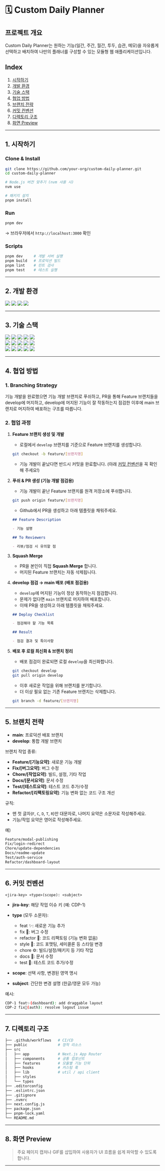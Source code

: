 # 🗓️ Custom Daily Planner

## 프로젝트 개요

Custom Daily Planner는 원하는 기능(일간, 주간, 월간, 투두, 습관, 메모)을 자유롭게 선택하고 배치하여 나만의 플래너를 구성할 수 있는 모듈형 웹 애플리케이션입니다.

## Index

1. [시작하기](#1-시작하기)
2. [개발 환경](#2-개발-환경)
3. [기술 스택](#3-기술-스택)
4. [협업 방법](#4-협업-방법)
5. [브랜치 전략](#5-브랜치-전략)
6. [커밋 컨벤션](#6-커밋-컨벤션)
7. [디렉토리 구조](#7-디렉토리-구조)
8. [화면 Preview](#8-화면-preview)

---

## 1. 시작하기

### Clone & Install

```bash
git clone https://github.com/your-org/custom-daily-planner.git
cd custom-daily-planner

# Node.js 버전 맞추기 (nvm 사용 시)
nvm use

# 패키지 설치
pnpm install
```

### Run

```bash
pnpm dev
```

→ 브라우저에서 `http://localhost:3000` 확인

### Scripts

```bash
pnpm dev     # 개발 서버 실행
pnpm build   # 프로덕션 빌드
pnpm lint    # 린트 검사
pnpm test    # 테스트 실행
```

---

## 2. 개발 환경

<a><img src="https://img.shields.io/badge/Node.js-20.x-339933?style=flat-square&logo=node.js&logoColor=white"/></a> <a><img src="https://img.shields.io/badge/pnpm-8.x-F69220?style=flat-square&logo=pnpm&logoColor=white"/></a> <a><img src="https://img.shields.io/badge/Vercel-000000?style=flat-square&logo=vercel&logoColor=white"/></a> <a><img src="https://img.shields.io/badge/Supabase-3ECF8E?style=flat-square&logo=supabase&logoColor=white"/></a>

---

## 3. 기술 스택

<a><img src="https://img.shields.io/badge/Next.js-13+-000000?style=flat-square&logo=next.js&logoColor=white"/></a> <a><img src="https://img.shields.io/badge/TypeScript-3178C6?style=flat-square&logo=typescript&logoColor=white"/></a> <a><img src="https://img.shields.io/badge/TailwindCSS-06B6D4?style=flat-square&logo=tailwindcss&logoColor=white"/></a> <a><img src="https://img.shields.io/badge/shadcn/ui-000000?style=flat-square&logo=shadcnui&logoColor=white"/></a> <a><img src="https://img.shields.io/badge/lucide--react-0A0A0A?style=flat-square&logo=react&logoColor=white"/></a> <br/> <a><img src="https://img.shields.io/badge/Zustand-4433FF?style=flat-square&logo=react&logoColor=white"/></a> <a><img src="https://img.shields.io/badge/TanStack%20Query-FF4154?style=flat-square&logo=reactquery&logoColor=white"/></a> <a><img src="https://img.shields.io/badge/ESLint-4B32C3?style=flat-square&logo=eslint&logoColor=white"/></a> <a><img src="https://img.shields.io/badge/Prettier-F7B93E?style=flat-square&logo=prettier&logoColor=white"/></a> <a><img src="https://img.shields.io/badge/Husky-000000?style=flat-square&logo=git&logoColor=white"/></a> <br/> <a><img src="https://img.shields.io/badge/Vitest-6E9F18?style=flat-square&logo=vitest&logoColor=white"/></a> <a><img src="https://img.shields.io/badge/Playwright-2EAD33?style=flat-square&logo=playwright&logoColor=white"/></a> <a><img src="https://img.shields.io/badge/Sentry-362D59?style=flat-square&logo=sentry&logoColor=white"/></a> <a><img src="https://img.shields.io/badge/next--seo-000000?style=flat-square&logo=googlechrome&logoColor=white"/></a> <a><img src="https://img.shields.io/badge/next--sitemap-000000?style=flat-square&logo=sitemap&logoColor=white"/></a>

---

## 4. 협업 방법

### 1. Branching Strategy

기능 개발을 완료했으면 기능 개발 브랜치로 푸쉬하고, PR을 통해 Feature 브랜치들을 develop에 머지하고,
develop에 머지된 기능이 잘 작동하는지 점검한 이후에 main 브랜치로 머지하여 배포하는 구조를 따릅니다.

### 2. 협업 과정

1. **Feature 브랜치 생성 및 개발**

   - 로컬에서 `develop` 브랜치를 기준으로 Feature 브랜치를 생성합니다.

   ```bash
   git checkout -b feature/[브랜치명]
   ```

   - 기능 개발이 끝났다면 반드시 커밋을 완료합니다. (아래 [커밋 컨벤션](#6-커밋-컨벤션)을 꼭 확인해 주세요!)

2. **푸쉬 & PR 생성 (기능 개발 점검용)**

   - 기능 개발이 끝난 Feature 브랜치를 원격 저장소에 푸쉬합니다.

   ```bash
   git push origin feature/[브랜치명]
   ```

   - Github에서 PR을 생성하고 아래 템플릿을 채워주세요.

   ```markdown
   ## Feature Description

   - 기능 설명

   ## To Reviewers

   - 리뷰/점검 시 유의할 점
   ```

3. **Squash Merge**

   - PR을 본인이 직접 **Squash Merge** 합니다.
   - 머지된 Feature 브랜치는 자동 삭제됩니다.

4. **develop 점검 → main 배포 (배포 점검용)**

   - `develop`에 머지된 기능이 정상 동작하는지 점검합니다.
   - 문제가 없다면 `main` 브랜치로 머지하여 배포합니다.
   - 이때 PR을 생성하고 아래 템플릿을 채워주세요.

   ```markdown
   ## Deploy Checklist

   - 점검해야 할 기능 목록

   ## Result

   - 점검 결과 및 특이사항
   ```

5. **배포 후 로컬 최신화 & 브랜치 정리**

   - 배포 점검이 완료되면 로컬 `develop`을 최신화합니다.

   ```bash
   git checkout develop
   git pull origin develop
   ```

   - 이후 새로운 작업을 위해 브랜치를 분기합니다.
   - 더 이상 필요 없는 기존 Feature 브랜치는 삭제합니다.

   ```bash
   git branch -d feature/[브랜치명]
   ```

---

## 5. 브랜치 전략

- **main**: 프로덕션 배포 브랜치
- **develop**: 통합 개발 브랜치

브랜치 작업 종류:

- **Feature/\[기능요약]**: 새로운 기능 개발
- **Fix/\[버그요약]**: 버그 수정
- **Chore/\[작업요약]**: 빌드, 설정, 기타 작업
- **Docs/\[문서요약]**: 문서 수정
- **Test/\[테스트요약]**: 테스트 코드 추가/수정
- **Refactor/\[리팩토링요약]**: 기능 변화 없는 코드 구조 개선

규칙:

- 맨 첫 글자(`F`, `C`, `D`, `T`, `R`)만 대문자로, 나머지 요약은 소문자로 작성해주세요.
- 기능/작업 요약은 영어로 작성해주세요.

예)

```bash
Feature/modal-publishing
Fix/login-redirect
Chore/update-dependencies
Docs/readme-update
Test/auth-service
Refactor/dashboard-layout
```

---

## 6. 커밋 컨벤션

```
<jira-key> <type>(scope): <subject>
```

- **jira-key**: 해당 작업 이슈 키 (예: CDP-1)
- **type** (모두 소문자):

  - feat ✨: 새로운 기능 추가
  - fix 🐛: 버그 수정
  - refactor 🔨: 코드 리팩토링 (기능 변화 없음)
  - style 🎨: 코드 포맷팅, 세미콜론 등 스타일 변경
  - chore ⚙️: 빌드/설정/패키지 등 기타 작업
  - docs 📝: 문서 수정
  - test 🧪: 테스트 코드 추가/수정

- **scope**: 선택 사항, 변경된 영역 명시
- **subject**: 간단한 변경 설명 (한글/영문 모두 가능)

예시:

```bash
CDP-1 feat✨(dashboard): add draggable layout
CDP-2 fix🐛(auth): resolve logout issue
```

---

## 7. 디렉토리 구조

```bash
├── .github/workflows   # CI/CD
├── public              # 정적 리소스
├── src
│   ├── app             # Next.js App Router
│   ├── components      # 공통 컴포넌트
│   ├── features        # 모듈별 기능 단위
│   ├── hooks           # 커스텀 훅
│   ├── lib             # util / api client
│   ├── styles
│   └── types
├── .editorconfig
├── .eslintrc.json
├── .gitignore
├── .nvmrc
├── next.config.js
├── package.json
├── pnpm-lock.yaml
└── README.md
```

---

## 8. 화면 Preview

> 주요 페이지 캡처나 GIF를 삽입하여 사용자가 UI 흐름을 쉽게 파악할 수 있도록 합니다.

---
